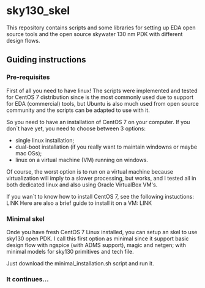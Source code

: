 # sky130_skel

This repository contains scripts and some libraries for setting up EDA open source tools and the open source skywater 130 nm PDK with different design flows.

## Guiding instructions

### Pre-requisites
First of all you need to have linux! The scripts were implemented and tested for CentOS 7 distribution since is the most commonly used due to support for EDA (commercial) tools, but Ubuntu is also much used from open source community and the scripts can be adapted to use with it.

So you need to have an installation of CentOS 7 on your computer. If you don´t have yet, you need to choose between 3 options:
- single linux installation;
- dual-boot installation (if you really want to maintain windowns or maybe mac OSs);
- linux on a virtual machine (VM) running on windows.

Of course, the worst option is to run on a virtual machine because virtualization will imply to a slower processing, but works, and I tested all in both dedicated linux and also using Oracle VirtualBox VM's.

If you wan´t to know how to install CentOS 7, see the following instuctions: LINK
Here are also a brief guide to install it on a VM: LINK

### Minimal skel
Onde you have fresh CentOS 7 Linux installed, you can setup an skel to use sky130 open PDK. I call this first option as minimal since it support basic design flow with ngspice (with ADMS support), magic and netgen; with minimal models for sky130 primitives and tech file.

Just download the minimal_installation.sh script and run it.

### It continues...


